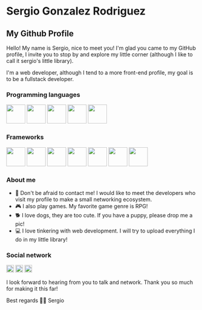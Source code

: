 # Sergio Gonzalez Rodriguez
## My Github Profile
Hello! My name is Sergio, nice to meet you!
I'm glad you came to my GitHub profile, I invite you to stop by and explore my little corner (although I like to call it sergio's little library).

I'm a web developer, although I tend to a more front-end profile, my goal is to be a fullstack developer.
### Programming languages
<img src="https://cdn.jsdelivr.net/gh/devicons/devicon/icons/html5/html5-original.svg" heigth=50 width=50/>  <img src="https://cdn.jsdelivr.net/gh/devicons/devicon/icons/css3/css3-original.svg" heigth=50 width=50/>  <img src="https://cdn.jsdelivr.net/gh/devicons/devicon/icons/javascript/javascript-plain.svg" heigth=50 width=50/>  <img src="https://cdn.jsdelivr.net/gh/devicons/devicon/icons/csharp/csharp-original.svg" heigth=50 width=50/>  <img src="https://cdn.jsdelivr.net/gh/devicons/devicon/icons/java/java-original-wordmark.svg" heigth=50 width=50/>
### Frameworks
 <img src="https://cdn.jsdelivr.net/gh/devicons/devicon/icons/react/react-original.svg" heigth=50 width=50/> <img src="https://cdn.jsdelivr.net/gh/devicons/devicon/icons/vuejs/vuejs-original.svg" heigth=50 width=50/> <img src="https://cdn.jsdelivr.net/gh/devicons/devicon/icons/angularjs/angularjs-original.svg" heigth=50 width=50/> <img src="https://cdn.jsdelivr.net/gh/devicons/devicon/icons/tailwindcss/tailwindcss-original-wordmark.svg" heigth=50 width=50/>  <img src="https://cdn.jsdelivr.net/gh/devicons/devicon/icons/bootstrap/bootstrap-original.svg" heigth=50 width=50/>  <img src="https://cdn.jsdelivr.net/gh/devicons/devicon/icons/spring/spring-original.svg" heigth=50 width=50/>  <img src="https://cdn.jsdelivr.net/gh/devicons/devicon/icons/dotnetcore/dotnetcore-original.svg" heigth=50 width=50/>  
### About me
- 🤗 Don't be afraid to contact me! I would like to meet the developers who visit my profile to make a small networking ecosystem.
- 🎮 I also play games. My favorite game genre is RPG!
- 🐕 I love dogs, they are too cute. If you have a puppy, please drop me a pic!
- 💻 I love tinkering with web development. I will try to upload everything I do in my little library!
### Social network
<a href="https://www.instagram.com/monsieur_sirgayos/"> <img src="https://upload.wikimedia.org/wikipedia/commons/thumb/9/95/Instagram_logo_2022.svg/1200px-Instagram_logo_2022.svg.png" height=20 width=20 /></a> <a href="https://twitter.com/SergioDev06"> <img src="https://graffica.ams3.digitaloceanspaces.com/2023/07/rQYXqS5v-F1ySdm9WYAIbjHo-1024x1024.jpeg" height=20 width=20 ></a> <a href="https://www.linkedin.com/in/sergioglezrguez/"> <img src= "https://upload.wikimedia.org/wikipedia/commons/thumb/c/ca/LinkedIn_logo_initials.png/640px-LinkedIn_logo_initials.png" height=20 width=20 /> </a>

I look forward to hearing from you to talk and network. Thank you so much for making it this far!

Best regards
 🙋‍♂️ Sergio 

